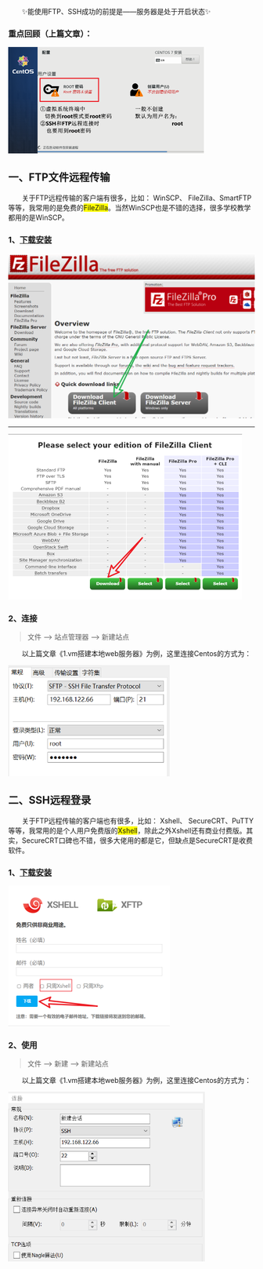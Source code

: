 &emsp;&emsp;✨能使用FTP、SSH成功的前提是——服务器是处于开启状态✨

### 重点回顾（上篇文章）：

<img src="2.FTP文件传输、SSH远程登录/image-20210922115331039.png" alt="image-20210922115331039" style="zoom:50%;" />



## 一、FTP文件远程传输

&emsp;&emsp;关于FTP远程传输的客户端有很多，比如： WinSCP、 FileZilla、SmartFTP等等，我常用的是免费的<span style="background-color: yellow;">FileZilla</span>。当然WinSCP也是不错的选择，很多学校教学都用的是WinSCP。

### 1、[下载安装](https://filezilla-project.org/) 

<img src="2.FTP文件传输、SSH远程登录/image-20210927215250419.png" alt="image-20210927215250419" style="zoom: 50%;" />

---

<img src="2.FTP文件传输、SSH远程登录/image-20210927220024569.png" alt="image-20210927220024569" style="zoom:50%;" />

### 2、连接

> 文件 ——> 站点管理器 ——> 新建站点

&emsp;&emsp;以上篇文章《1.vm搭建本地web服务器》为例，这里连接Centos的方式为：

<img src="2.FTP文件传输、SSH远程登录/image-20210927224705825.png" alt="image-20210927224705825" style="zoom:67%;" />

## 二、SSH远程登录

&emsp;&emsp;关于FTP远程传输的客户端也有很多，比如： Xshell、 SecureCRT、PuTTY等等，我常用的是个人用户免费版的<span style="background-color: yellow;">Xshell</span>，除此之外Xshell还有商业付费版。其实，SecureCRT口碑也不错，很多大佬用的都是它，但缺点是SecureCRT是收费软件。

### 1、[下载安装](https://www.netsarang.com/zh/free-for-home-school/)

<img src="2.FTP文件传输、SSH远程登录/image-20210927225354813.png" alt="image-20210927225354813" style="zoom: 50%;" />

### 2、使用

> 文件 ——> 新建 ——> 新建站点

&emsp;&emsp;以上篇文章《1.vm搭建本地web服务器》为例，这里连接Centos的方式为：

<img src="2.FTP文件传输、SSH远程登录/image-20210927225908390.png" alt="image-20210927225908390" style="zoom:67%;" />

